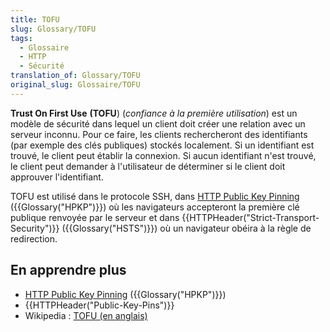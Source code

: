 ```yaml
---
title: TOFU
slug: Glossary/TOFU
tags:
  - Glossaire
  - HTTP
  - Sécurité
translation_of: Glossary/TOFU
original_slug: Glossaire/TOFU
---
```

**Trust On First Use** **(TOFU**) (_confiance à la première utilisation_) est un modèle de sécurité dans lequel un client doit créer une relation avec un serveur inconnu. Pour ce faire, les clients rechercheront des identifiants (par exemple des clés publiques) stockés localement. Si un identifiant est trouvé, le client peut établir la connexion. Si aucun identifiant n'est trouvé, le client peut demander à l'utilisateur de déterminer si le client doit approuver l'identifiant.

TOFU est utilisé dans le protocole SSH, dans [HTTP Public Key Pinning](/fr/docs/Web/HTTP/Public_Key_Pinning) ({{Glossary("HPKP")}}) où les navigateurs accepteront la première clé publique renvoyée par le serveur et dans {{HTTPHeader("Strict-Transport-Security")}}  ({{Glossary("HSTS")}}) où un navigateur obéira à la règle de redirection.

## En apprendre plus

- [HTTP Public Key Pinning](/fr/docs/Web/HTTP/Public_Key_Pinning) ({{Glossary("HPKP")}})
- {{HTTPHeader("Public-Key-Pins")}}
- Wikipedia : [TOFU (en anglais)](https://en.wikipedia.org/wiki/Trust_on_first_use)
